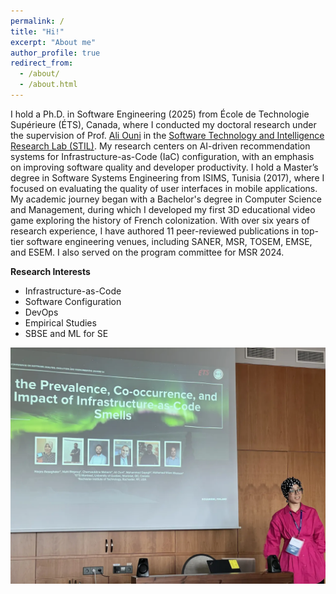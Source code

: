 ```yaml
---
permalink: /
title: "Hi!"
excerpt: "About me"
author_profile: true
redirect_from: 
  - /about/
  - /about.html
---
```


I hold a Ph.D. in Software Engineering (2025) from École de Technologie Supérieure (ÉTS), Canada, where I conducted my doctoral research under the supervision of Prof. [Ali Ouni](https://www.etsmtl.ca/en/research/professors/aouni/) in the [Software Technology and Intelligence Research Lab (STIL)](https://stilab-ets.github.io). My research centers on AI-driven recommendation systems for Infrastructure-as-Code (IaC) configuration, with an emphasis on improving software quality and developer productivity. I hold a Master’s degree in Software Systems Engineering from ISIMS, Tunisia (2017), where I focused on evaluating the quality of user interfaces in mobile applications. My academic journey began with a Bachelor's degree in Computer Science and Management, during which I developed my first 3D educational video game exploring the history of French colonization. With over six years of research experience, I have authored 11 peer-reviewed publications in top-tier software engineering venues, including SANER, MSR, TOSEM, EMSE, and ESEM. I also served on the program committee for MSR 2024.

**Research Interests**
- Infrastructure-as-Code
- Software Configuration
- DevOps
- Empirical Studies
- SBSE and ML for SE


  
![SANER 2024 in Rovaniemi, Finland](images/Conference.png)
